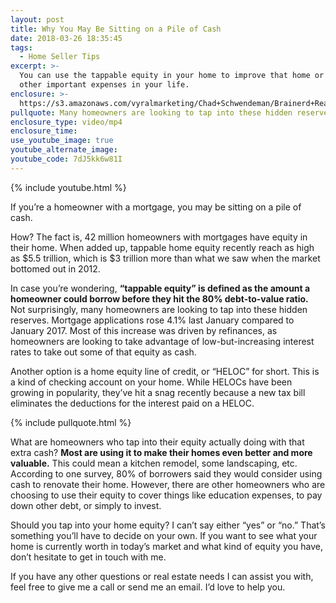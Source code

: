 ```yaml
---
layout: post
title: Why You May Be Sitting on a Pile of Cash
date: 2018-03-26 18:35:45
tags:
  - Home Seller Tips
excerpt: >-
  You can use the tappable equity in your home to improve that home or pay for
  other important expenses in your life.
enclosure: >-
  https://s3.amazonaws.com/vyralmarketing/Chad+Schwendeman/Brainerd+Real+Estate+Agent+Equity+In+Your+Home.mp4
pullquote: Many homeowners are looking to tap into these hidden reserves.
enclosure_type: video/mp4
enclosure_time:
use_youtube_image: true
youtube_alternate_image:
youtube_code: 7dJ5kk6w81I
---
```


{% include youtube.html %}

If you’re a homeowner with a mortgage, you may be sitting on a pile of cash.&nbsp;

How? The fact is, 42 million homeowners with mortgages have equity in their home. When added up, tappable home equity recently reach as high as $5.5 trillion, which is $3 trillion more than what we saw when the market bottomed out in 2012.&nbsp;

In case you’re wondering, **“tappable equity” is defined as the amount a homeowner could borrow before they hit the 80% debt-to-value ratio.** Not surprisingly, many homeowners are looking to tap into these hidden reserves. Mortgage applications rose 4.1% last January compared to January 2017. Most of this increase was driven by refinances, as homeowners are looking to take advantage of low-but-increasing interest rates to take out some of that equity as cash.&nbsp;

Another option is a home equity line of credit, or “HELOC” for short. This is a kind of checking account on your home. While HELOCs have been growing in popularity, they’ve hit a snag recently because a new tax bill eliminates the deductions for the interest paid on a HELOC.

{% include pullquote.html %}

What are homeowners who tap into their equity actually doing with that extra cash? **Most are using it to make their homes even better and more valuable.** This could mean a kitchen remodel, some landscaping, etc. According to one survey, 80% of borrowers said they would consider using cash to renovate their home. However, there are other homeowners who are choosing to use their equity to cover things like education expenses, to pay down other debt, or simply to invest.&nbsp;

Should you tap into your home equity? I can’t say either “yes” or “no.” That’s something you’ll have to decide on your own. If you want to see what your home is currently worth in today’s market and what kind of equity you have, don’t hesitate to get in touch with me.&nbsp;

If you have any other questions or real estate needs I can assist you with, feel free to give me a call or send me an email. I’d love to help you.&nbsp;